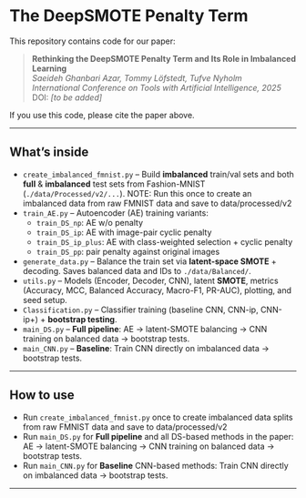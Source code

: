 # The DeepSMOTE Penalty Term

This repository contains code for our paper:

> **Rethinking the DeepSMOTE Penalty Term and Its
Role in Imbalanced Learning**  
> *Saeideh Ghanbari Azar, Tommy Löfstedt, Tufve Nyholm*  
> *International Conference on Tools with Artificial Intelligence, 2025*  
> DOI: *[to be added]*

If you use this code, please cite the paper above.

---

## What’s inside

- `create_imbalanced_fmnist.py` – Build **imbalanced** train/val sets and both **full** & **imbalanced** test sets from Fashion-MNIST (`./data/Processed/v2/...`). NOTE: Run this once to create an imbalanced data from raw FMNIST data and save to data/processed/v2
- `train_AE.py` – Autoencoder (AE) training variants:  
  - `train_DS_np`: AE w/o penalty  
  - `train_DS_ip`: AE with image-pair cyclic penalty  
  - `train_DS_ip_plus`: AE with class-weighted selection + cyclic penalty  
  - `train_DS_pp`: pair penalty against original images
- `generate_data.py` – Balance the train set via **latent-space SMOTE** + decoding. Saves balanced data and IDs to `./data/Balanced/`.
- `utils.py` – Models (Encoder, Decoder, CNN), latent **SMOTE**, metrics (Accuracy, MCC, Balanced Accuracy, Macro-F1, PR-AUC), plotting, and seed setup.
- `Classification.py` – Classifier training (baseline CNN, CNN-ip, CNN-ip+) + **bootstrap testing**.
- `main_DS.py` – **Full pipeline**: AE → latent-SMOTE balancing → CNN training on balanced data → bootstrap tests.
- `main_CNN.py` – **Baseline**: Train CNN directly on imbalanced data → bootstrap tests.

---

## How to use

- Run `create_imbalanced_fmnist.py` once to create imbalanced data splits from raw FMNIST data and save to data/processed/v2
- Run `main_DS.py` for **Full pipeline** and all DS-based methods in the paper: AE → latent-SMOTE balancing → CNN training on balanced data → bootstrap tests.
- Run `main_CNN.py` for **Baseline** CNN-based methods: Train CNN directly on imbalanced data → bootstrap tests.

---
